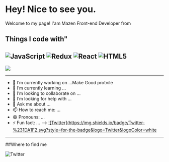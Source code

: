 # Hey! Nice to see you.
Welcome to my page!
I'am Mazen Front-end Developer from

## Things I code with"


![JavaScript](https://img.shields.io/badge/javascript-%23323330.svg?style=for-the-badge&logo=javascript&logoColor=%23F7DF1E)
![Redux](https://img.shields.io/badge/redux-%23593d88.svg?style=for-the-badge&logo=redux&logoColor=white)
![React](https://img.shields.io/badge/react-%2320232a.svg?style=for-the-badge&logo=react&logoColor=%2361DAFB)
![HTML5](https://img.shields.io/badge/html5-%23E34F26.svg?style=for-the-badge&logo=html5&logoColor=white)
--------------------------------------------------------------------------
![](https://komarev.com/ghpvc/?username=your-github-M-Mazen)

----------------------


- 🔭 I’m currently working on ...Make Good protvile
- 🌱 I’m currently learning ...
- 👯 I’m looking to collaborate on ...
- 🤔 I’m looking for help with ...
- 💬 Ask me about ...
- 📫 How to reach me: ...
- 😄 Pronouns: ...
- ⚡ Fun fact: ...
-->
<a href=“yushi95.medium.com”>![Twitter](https://img.shields.io/badge/Twitter-%231DA1F2.svg?style=for-the-badge&logo=Twitter&logoColor=white </a>
--------------------------
##Where to find me

![Twitter](https://www.google.com)
